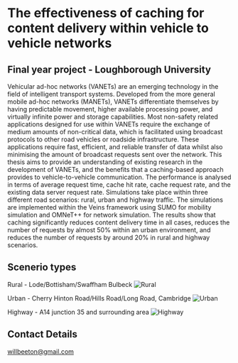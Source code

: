# The effectiveness of caching for content delivery within vehicle to vehicle networks
## Final year project - Loughborough University
Vehicular ad-hoc networks (VANETs) are an emerging technology in the field of intelligent transport systems. Developed from the more general mobile ad-hoc networks (MANETs), VANETs differentiate themselves by having predictable movement, higher available processing power, and virtually infinite power and storage capabilities. Most non-safety related applications designed for use within VANETs require the exchange of medium amounts of non-critical data, which is facilitated using broadcast protocols to other road vehicles or roadside infrastructure. These applications require fast, efficient, and reliable transfer of data whilst also minimising the amount of broadcast requests sent over the network. This thesis aims to provide an understanding of existing research in the development of VANETs, and the benefits that a caching-based approach provides to vehicle-to-vehicle communication. The performance is analysed in terms of average request time, cache hit rate, cache request rate, and the existing data server request rate. Simulations take place within three different road scenarios: rural, urban and highway traffic. The simulations are implemented within the Veins framework using SUMO for mobility simulation and OMNeT++ for network simulation. The results show that caching significantly reduces content delivery time in all cases, reduces the number of requests by almost 50% within an urban environment, and reduces the number of requests by around 20% in rural and highway scenarios.

## Scenerio types
Rural - Lode/Bottisham/Swaffham Bulbeck
![Rural](https://github.com/wrb06/fyp/blob/main/images/Lode.PNG)

Urban - Cherry Hinton Road/Hills Road/Long Road, Cambridge
![Urban](https://github.com/wrb06/fyp/blob/main/images/Hills.PNG)

Highway - A14 junction 35 and surrounding area
![Highway](https://github.com/wrb06/fyp/blob/main/images/A14.PNG)

## Contact Details
willbeeton@gmail.com
